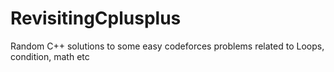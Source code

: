 # RevisitingCplusplus
Random C++ solutions to some easy codeforces problems related to Loops, condition, math etc
